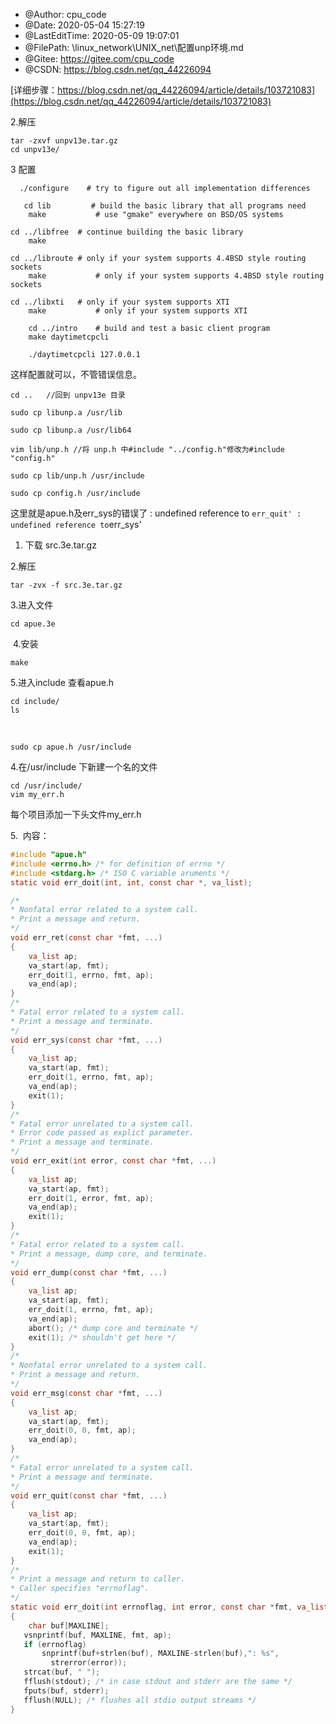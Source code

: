 
 * @Author: cpu_code
 * @Date: 2020-05-04 15:27:19
 * @LastEditTime: 2020-05-09 19:07:01
 * @FilePath: \linux_network\UNIX_net\配置unp环境.md
 * @Gitee: https://gitee.com/cpu_code
 * @CSDN: https://blog.csdn.net/qq_44226094


 [详细步骤：https://blog.csdn.net/qq_44226094/article/details/103721083](https://blog.csdn.net/qq_44226094/article/details/103721083)

 
2.解压
```sell
tar -zxvf unpv13e.tar.gz
cd unpv13e/
```

3 配置
```
  ./configure    # try to figure out all implementation differences

   cd lib         # build the basic library that all programs need
    make           # use "gmake" everywhere on BSD/OS systems

cd ../libfree  # continue building the basic library
    make

cd ../libroute # only if your system supports 4.4BSD style routing sockets
    make           # only if your system supports 4.4BSD style routing sockets

cd ../libxti   # only if your system supports XTI
    make           # only if your system supports XTI

    cd ../intro    # build and test a basic client program
    make daytimetcpcli

    ./daytimetcpcli 127.0.0.1
```
这样配置就可以，不管错误信息。

```
cd ..   //回到 unpv13e 目录 

sudo cp libunp.a /usr/lib 

sudo cp libunp.a /usr/lib64
```
```
vim lib/unp.h //将 unp.h 中#include "../config.h"修改为#include "config.h" 

sudo cp lib/unp.h /usr/include 

sudo cp config.h /usr/include
```
这里就是apue.h及err_sys的错误了
: undefined reference to `err_quit'
: undefined reference to`err_sys'

1. 下载 src.3e.tar.gz

2.解压
```
tar -zvx -f src.3e.tar.gz
```
3.进入文件
```
cd apue.3e
```
 4.安装
```
make
```
5.进入include 查看apue.h
```
cd include/
ls
```

 
```
sudo cp apue.h /usr/include
```
4.在/usr/include 下新建一个名的文件
```
cd /usr/include/
vim my_err.h
```
每个项目添加一下头文件my_err.h

5.  内容：
```C
#include "apue.h"
#include <errno.h> /* for definition of errno */
#include <stdarg.h> /* ISO C variable aruments */
static void err_doit(int, int, const char *, va_list);

/*
* Nonfatal error related to a system call.
* Print a message and return.
*/
void err_ret(const char *fmt, ...)
{
    va_list ap;
    va_start(ap, fmt);
    err_doit(1, errno, fmt, ap);
    va_end(ap);
}
/*
* Fatal error related to a system call.
* Print a message and terminate.
*/
void err_sys(const char *fmt, ...)
{
    va_list ap;
    va_start(ap, fmt);
    err_doit(1, errno, fmt, ap);
    va_end(ap);
    exit(1);
}
/*
* Fatal error unrelated to a system call.
* Error code passed as explict parameter.
* Print a message and terminate.
*/
void err_exit(int error, const char *fmt, ...)
{
    va_list ap;
    va_start(ap, fmt);
    err_doit(1, error, fmt, ap);
    va_end(ap);
    exit(1);
}
/*
* Fatal error related to a system call.
* Print a message, dump core, and terminate.
*/
void err_dump(const char *fmt, ...)
{
    va_list ap;
    va_start(ap, fmt);
    err_doit(1, errno, fmt, ap);
    va_end(ap);
    abort(); /* dump core and terminate */
    exit(1); /* shouldn't get here */
}
/*
* Nonfatal error unrelated to a system call.
* Print a message and return.
*/
void err_msg(const char *fmt, ...)
{
    va_list ap;
    va_start(ap, fmt);
    err_doit(0, 0, fmt, ap);
    va_end(ap);
}
/*
* Fatal error unrelated to a system call.
* Print a message and terminate.
*/
void err_quit(const char *fmt, ...)
{
    va_list ap;
    va_start(ap, fmt);
    err_doit(0, 0, fmt, ap);
    va_end(ap);
    exit(1);
}
/*
* Print a message and return to caller.
* Caller specifies "errnoflag".
*/
static void err_doit(int errnoflag, int error, const char *fmt, va_list ap)
{
    char buf[MAXLINE];
   vsnprintf(buf, MAXLINE, fmt, ap);
   if (errnoflag)
       snprintf(buf+strlen(buf), MAXLINE-strlen(buf),": %s",
         strerror(error));
   strcat(buf, " ");
   fflush(stdout); /* in case stdout and stderr are the same */
   fputs(buf, stderr);
   fflush(NULL); /* flushes all stdio output streams */
}
```
